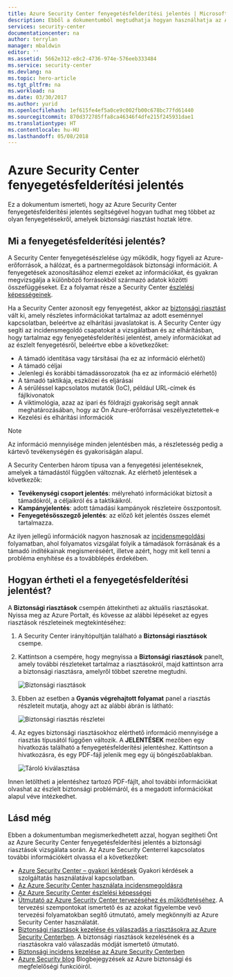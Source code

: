 ```yaml
---
title: Azure Security Center fenyegetésfelderítési jelentés | Microsoft Docs
description: Ebből a dokumentumból megtudhatja hogyan használhatja az Azure Security Center fenyegetésfelderítési jelentést a vizsgálat során, amikor a biztonsági riasztásokkal kapcsolatos információkat keres.
services: security-center
documentationcenter: na
author: terrylan
manager: mbaldwin
editor: ''
ms.assetid: 5662e312-e8c2-4736-974e-576eeb333484
ms.service: security-center
ms.devlang: na
ms.topic: hero-article
ms.tgt_pltfrm: na
ms.workload: na
ms.date: 03/30/2017
ms.author: yurid
ms.openlocfilehash: 1ef615fe4ef5a0ce9c002fb00c678bc77fd61440
ms.sourcegitcommit: 870d372785ffa8ca46346f4dfe215f245931dae1
ms.translationtype: HT
ms.contentlocale: hu-HU
ms.lasthandoff: 05/08/2018
---
```

# <a name="azure-security-center-threat-intelligence-report"></a>Azure Security Center fenyegetésfelderítési jelentés
Ez a dokumentum ismerteti, hogy az Azure Security Center fenyegetésfelderítési jelentés segítségével hogyan tudhat meg többet az olyan fenyegetésekről, amelyek biztonsági riasztást hoztak létre.

## <a name="what-is-a-threat-intelligence-report"></a>Mi a fenyegetésfelderítési jelentés?
A Security Center fenyegetésészlelése úgy működik, hogy figyeli az Azure-erőforrások, a hálózat, és a partnermegoldások biztonsági információit. A fenyegetések azonosításához elemzi ezeket az információkat, és gyakran megvizsgálja a különböző forrásokból származó adatok közötti összefüggéseket. Ez a folyamat része a Security Center [észlelési képességeinek](security-center-detection-capabilities.md).

Ha a Security Center azonosít egy fenyegetést, akkor az [biztonsági riasztást](security-center-managing-and-responding-alerts.md) vált ki, amely részletes információkat tartalmaz az adott eseménnyel kapcsolatban, beleértve az elhárítási javaslatokat is. A Security Center úgy segíti az incidensmegoldó csapatokat a vizsgálatban és az elhárításban, hogy tartalmaz egy fenyegetésfelderítési jelentést, amely információkat ad az észlelt fenyegetésről, beleértve ebbe a következőket:

* A támadó identitása vagy társításai (ha ez az információ elérhető)
* A támadó céljai
* Jelenlegi és korábbi támadássorozatok (ha ez az információ elérhető)
* A támadó taktikája, eszközei és eljárásai
* A sérüléssel kapcsolatos mutatók (IoC), például URL-címek és fájlkivonatok
* A viktimológia, azaz az ipari és földrajzi gyakoriság segít annak meghatározásában, hogy az Ön Azure-erőforrásai veszélyeztetettek-e
* Kezelési és elhárítási információk

> [!NOTE]
> Az információ mennyisége minden jelentésben más, a részletesség pedig a kártevő tevékenységén és gyakoriságán alapul.
>
>

A Security Centerben három típusa van a fenyegetési jelentéseknek, amelyek a támadástól függően változnak. Az elérhető jelentések a következők:

* **Tevékenységi csoport jelentés**: mélyreható információkat biztosít a támadókról, a céljaikról és a taktikáikról.
* **Kampányjelentés**: adott támadási kampányok részleteire összpontosít.
* **Fenyegetésösszegző jelentés**: az előző két jelentés összes elemét tartalmazza.

Az ilyen jellegű információk nagyon hasznosak az [incidensmegoldási](security-center-incident-response.md) folyamatban, ahol folyamatos vizsgálat folyik a támadások forrásának és a támadó indítékainak megismeréséért, illetve azért, hogy mit kell tenni a probléma enyhítése és a továbblépés érdekében.

## <a name="how-to-access-the-threat-intelligence-report"></a>Hogyan értheti el a fenyegetésfelderítési jelentést?
A **Biztonsági riasztások** csempén áttekintheti az aktuális riasztásokat. Nyissa meg az Azure Portalt, és kövesse az alábbi lépéseket az egyes riasztások részleteinek megtekintéséhez:

1. A Security Center irányítópultján található a **Biztonsági riasztások** csempe.
2. Kattintson a csempére, hogy megnyissa a **Biztonsági riasztások** panelt, amely további részleteket tartalmaz a riasztásokról, majd kattintson arra a biztonsági riasztásra, amelyről többet szeretne megtudni.

    ![Biztonsági riasztások](./media/security-center-threat-report/security-center-threat-report-fig1.png)
3. Ebben az esetben a **Gyanús végrehajtott folyamat** panel a riasztás részleteit mutatja, ahogy azt az alábbi ábrán is látható:

    ![Biztonsági riasztás részletei](./media/security-center-threat-report/security-center-threat-report-fig2.png)
4. Az egyes biztonsági riasztásokhoz elérthető információ mennyisége a riasztás típusától függően változik. A **JELENTÉSEK** mezőben egy hivatkozás található a fenyegetésfelderítési jelentéshez. Kattintson a hivatkozásra, és egy PDF-fájl jelenik meg egy új böngészőablakban.

   ![Tároló kiválasztása](./media/security-center-threat-report/security-center-threat-report-fig3.png)

Innen letöltheti a jelentéshez tartozó PDF-fájlt, ahol további információkat olvashat az észlelt biztonsági problémáról, és a megadott információkat alapul véve intézkedhet.

## <a name="see-also"></a>Lásd még
Ebben a dokumentumban megismerkedhetett azzal, hogyan segítheti Önt az Azure Security Center fenyegetésfelderítési jelentés a biztonsági riasztások vizsgálata során. Az Azure Security Centerrel kapcsolatos további információkért olvassa el a következőket:

* [Azure Security Center – gyakori kérdések](security-center-faq.md) Gyakori kérdések a szolgáltatás használatával kapcsolatban.
* [Az Azure Security Center használata incidensmegoldásra](security-center-incident-response.md)
* [Az Azure Security Center észlelési képességei](security-center-detection-capabilities.md)
* [Útmutató az Azure Security Center tervezéséhez és működtetéséhez](security-center-planning-and-operations-guide.md). A tervezési szempontokat ismertető és az azokat figyelembe vevő tervezési folyamatokban segítő útmutató, amely megkönnyíti az Azure Security Center használatát.
* [Biztonsági riasztások kezelése és válaszadás a riasztásokra az Azure Security Centerben](security-center-managing-and-responding-alerts.md). A biztonsági riasztások kezelésének és a riasztásokra való válaszadás módját ismertető útmutató.
* [Biztonsági incidens kezelése az Azure Security Centerben](security-center-incident.md)
* [Azure Security blog](http://blogs.msdn.com/b/azuresecurity/) Blogbejegyzések az Azure biztonsági és megfelelőségi funkcióiról.
